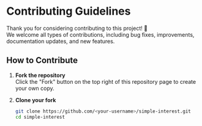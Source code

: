 # Contributing Guidelines

Thank you for considering contributing to this project! 🎉  
We welcome all types of contributions, including bug fixes, improvements, documentation updates, and new features.

## How to Contribute

1. **Fork the repository**  
   Click the "Fork" button on the top right of this repository page to create your own copy.

2. **Clone your fork**  
   ```bash
   git clone https://github.com/<your-username>/simple-interest.git
   cd simple-interest

